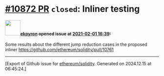 # [\#10872 PR](https://github.com/ethereum/solidity/pull/10872) `closed`: Inliner testing

#### <img src="https://avatars.githubusercontent.com/u/1347491?v=4" width="50">[ekpyron](https://github.com/ekpyron) opened issue at [2021-02-01 16:39](https://github.com/ethereum/solidity/pull/10872):

Some results about the different jump reduction cases in the proposed inliner https://github.com/ethereum/solidity/pull/10761




-------------------------------------------------------------------------------



[Export of Github issue for [ethereum/solidity](https://github.com/ethereum/solidity). Generated on 2024.12.15 at 06:45:24.]
